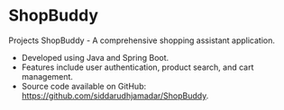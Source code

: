 # ShopBuddy
Projects
ShopBuddy - A comprehensive shopping assistant application.
- Developed using Java and Spring Boot.
- Features include user authentication, product search, and cart management.
- Source code available on GitHub: https://github.com/siddarudhjamadar/ShopBuddy.
